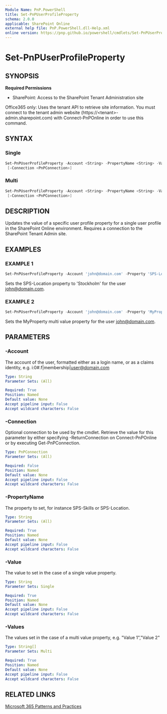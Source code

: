 ```yaml
---
Module Name: PnP.PowerShell
title: Set-PnPUserProfileProperty
schema: 2.0.0
applicable: SharePoint Online
external help file: PnP.PowerShell.dll-Help.xml
online version: https://pnp.github.io/powershell/cmdlets/Set-PnPUserProfileProperty.html
---
```

 
# Set-PnPUserProfileProperty

## SYNOPSIS

**Required Permissions**

* SharePoint: Access to the SharePoint Tenant Administration site

Office365 only: Uses the tenant API to retrieve site information. You must connect to the tenant admin website (https://\<tenant\>-admin.sharepoint.com) with Connect-PnPOnline in order to use this command.

## SYNTAX

### Single
```powershell
Set-PnPUserProfileProperty -Account <String> -PropertyName <String> -Value <String>
 [-Connection <PnPConnection>] 
```

### Multi
```powershell
Set-PnPUserProfileProperty -Account <String> -PropertyName <String> -Values <String[]>
 [-Connection <PnPConnection>] 
```

## DESCRIPTION
Updates the value of a specific user profile property for a single user profile in the SharePoint Online environment. Requires a connection to the SharePoint Tenant Admin site.

## EXAMPLES

### EXAMPLE 1
```powershell
Set-PnPUserProfileProperty -Account 'john@domain.com' -Property 'SPS-Location' -Value 'Stockholm'
```

Sets the SPS-Location property to 'Stockholm' for the user john@domain.com.

### EXAMPLE 2
```powershell
Set-PnPUserProfileProperty -Account 'john@domain.com' -Property 'MyProperty' -Values 'Value 1','Value 2'
```

Sets the MyProperty multi value property for the user john@domain.com.

## PARAMETERS

### -Account
The account of the user, formatted either as a login name, or as a claims identity, e.g. i:0#.f|membership|user@domain.com

```yaml
Type: String
Parameter Sets: (All)

Required: True
Position: Named
Default value: None
Accept pipeline input: False
Accept wildcard characters: False
```

### -Connection
Optional connection to be used by the cmdlet. Retrieve the value for this parameter by either specifying -ReturnConnection on Connect-PnPOnline or by executing Get-PnPConnection.

```yaml
Type: PnPConnection
Parameter Sets: (All)

Required: False
Position: Named
Default value: None
Accept pipeline input: False
Accept wildcard characters: False
```

### -PropertyName
The property to set, for instance SPS-Skills or SPS-Location.

```yaml
Type: String
Parameter Sets: (All)

Required: True
Position: Named
Default value: None
Accept pipeline input: False
Accept wildcard characters: False
```

### -Value
The value to set in the case of a single value property.

```yaml
Type: String
Parameter Sets: Single

Required: True
Position: Named
Default value: None
Accept pipeline input: False
Accept wildcard characters: False
```

### -Values
The values set in the case of a multi value property, e.g. "Value 1","Value 2"

```yaml
Type: String[]
Parameter Sets: Multi

Required: True
Position: Named
Default value: None
Accept pipeline input: False
Accept wildcard characters: False
```

## RELATED LINKS

[Microsoft 365 Patterns and Practices](https://aka.ms/m365pnp)

